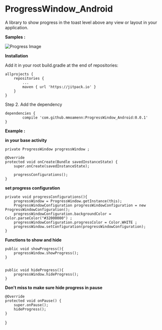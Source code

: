 # ProgressWindow_Android

A library to show progress in the toast level above any view or layout in your application.

**Samples :**

![Progress Image](https://github.com/mmoamenn/ProgressWindow_Android/blob/master/example/example.gif)

**Installation**

Add it in your root build.gradle at the end of repositories:

	allprojects {
		repositories {
			...
			maven { url 'https://jitpack.io' }
		}
	}
	
Step 2. Add the dependency

	dependencies {
	        compile 'com.github.mmoamenn:ProgressWindow_Android:0.0.1'
	}


**Example :**

**in your base activity**

   `private ProgressWindow progressWindow ;`

    @Override
    protected void onCreate(Bundle savedInstanceState) {
        super.onCreate(savedInstanceState);

        progressConfigurations();
    }

**set progress configuration**

    private void progressConfigurations(){
        progressWindow = ProgressWindow.getInstance(this);
        ProgressWindowConfiguration progressWindowConfiguration = new ProgressWindowConfiguration();
        progressWindowConfiguration.backgroundColor = Color.parseColor("#32000000") ;
        progressWindowConfiguration.progressColor = Color.WHITE ;
        progressWindow.setConfiguration(progressWindowConfiguration);
    }

**Functions to show and hide**

    public void showProgress(){
        progressWindow.showProgress();
    }

   
    public void hideProgress(){
        progressWindow.hideProgress();
    }

**Don't miss to make sure hide progress in pause**

    @Override
    protected void onPause() {
        super.onPause();
        hideProgress();
    }
}

